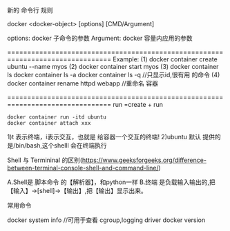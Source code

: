 新的 命令行 规则

docker \<docker-object\> <sub-cmd> [options] [CMD/Argument]

options: docker 子命令的参数
Argument:  docker 容量内应用的参数

================================================================================
Example:
(1) docker  container create ubuntu --name myos
(2) docker  container start myos
(3) docker container ls
    docker container ls -a
    docker container ls -q  //只显示id,很有用 的命令
(4) docker container rename httpd webapp //重命名 容器

================================================================================
run =create + run

    docker container run -itd ubuntu
    docker container attach xxx
1)t 表示终端，i表示交互，也就是 给容器一个交互的终端!
2)ubuntu 默认 提供的是/bin/bash,这个shelll  会在终端执行

Shell 与 Termininal 的区别(https://www.geeksforgeeks.org/difference-between-terminal-console-shell-and-command-line/)

A.Shell是 脚本命令 的【解析器】，和python一样
B.终端 是负载输入输出的,把【输入】->[shell]->【输出】,把【输出】显示出来。

常用命令

docker system info //可用于查看 cgroup,logging driver
docker version